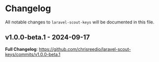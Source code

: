 # Changelog

All notable changes to `laravel-scout-keys` will be documented in this file.

## v1.0.0-beta.1 - 2024-09-17

**Full Changelog**: https://github.com/chrisreedio/laravel-scout-keys/commits/v1.0.0-beta.1
